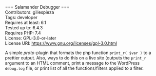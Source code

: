 === Salamander Debugger ===  
Contributors: gillespieza  
Tags: developer  
Requires at least: 6.1  
Tested up to: 6.4.3  
Requires PHP: 7.4  
License: GPL-3.0-or-later  
License URI: https://www.gnu.org/licenses/gpl-3.0.html  

A simple _proto_-plugin that formats the php function `print_r( $var )` to a prettier output. Also, ways to do this on a live site (outputs the `print_r` argument to an HTML comment, print a message to the WordPress `debug.log` file, or print list of all the functions/filters applied to a filter.
